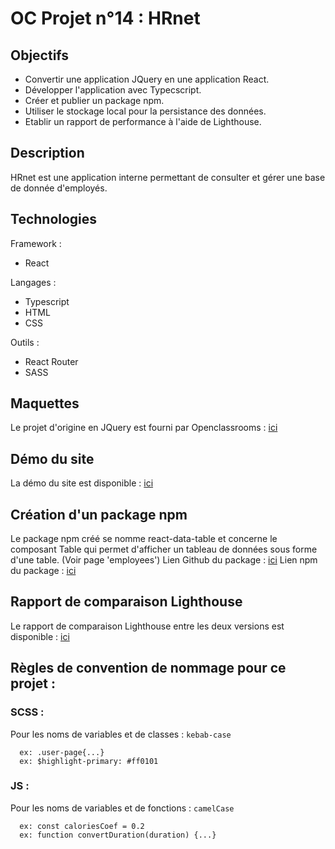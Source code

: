 # OC Projet n°14 : HRnet

## Objectifs
- Convertir une application JQuery en une application React.
- Développer l'application avec Typecscript.
- Créer et publier un package npm.
- Utiliser le stockage local pour la persistance des données.
- Etablir un rapport de performance à l'aide de Lighthouse.

## Description
HRnet est une application interne permettant de consulter et gérer une base de donnée d'employés.

## Technologies
Framework :
- React

Langages :
- Typescript
- HTML
- CSS

Outils :
- React Router
- SASS

## Maquettes
Le projet d'origine en JQuery est fourni par Openclassrooms : [ici](https://github.com/OpenClassrooms-Student-Center/P12_Front-end)

## Démo du site
La démo du site est disponible : [ici](https://kgabard.github.io/OC_P14_HRnet/)

## Création d'un package npm
Le package npm créé se nomme react-data-table et concerne le composant Table qui permet d'afficher un tableau de données sous forme d'une table. (Voir page 'employees')
Lien Github du package : [ici](https://github.com/KGabard/react-data-table)
Lien npm du package : [ici](https://www.npmjs.com/package/@kgabard/react-data-table) 

## Rapport de comparaison Lighthouse
Le rapport de comparaison Lighthouse entre les deux versions est disponible : [ici](https://github.com/KGabard/OC_P14_HRnet/tree/main/documents/Comparaison_des_rapports_Lighthouse.pdf)

## Règles de convention de nommage pour ce projet :

### SCSS :
Pour les noms de variables et de classes : `kebab-case`
```
  ex: .user-page{...}
  ex: $highlight-primary: #ff0101
```

### JS :
Pour les noms de variables et de fonctions : `camelCase`
```
  ex: const caloriesCoef = 0.2
  ex: function convertDuration(duration) {...}
```